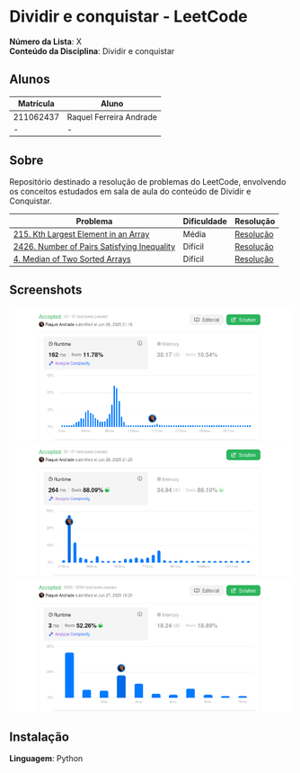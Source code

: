 # Dividir e conquistar - LeetCode

**Número da Lista**: X <br>
**Conteúdo da Disciplina**: Dividir e conquistar<br>

## Alunos
|Matrícula | Aluno |
| -- | -- |
| 211062437 |  Raquel Ferreira Andrade |
| -  |  - |

## Sobre 
Repositório destinado a resolução de problemas do LeetCode, envolvendo os conceitos estudados em sala de aula do conteúdo de Dividir e Conquistar. 

| Problema | Dificuldade | Resolução |
| -- | -- | -- |
| [215. Kth Largest Element in an Array](https://leetcode.com/problems/kth-largest-element-in-an-array/description/) | Média | [Resolução](/soluções/215.py) |
| [2426. Number of Pairs Satisfying Inequality](https://leetcode.com/problems/number-of-pairs-satisfying-inequality/description/) | Difícil | [Resolução](/soluções/2426.py) |
| [4. Median of Two Sorted Arrays](https://leetcode.com/problems/median-of-two-sorted-arrays/description/) | Difícil | [Resolução](/soluções/4.py) |


## Screenshots

![1](./assets/215.png)
![2](./assets/2426.png)
![3](./assets/4.png)

## Instalação 
**Linguagem**: Python
